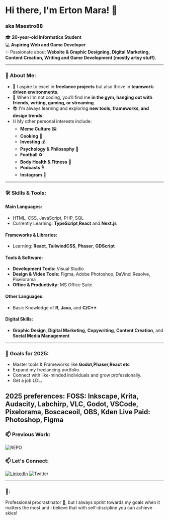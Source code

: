 # Hi there, I'm Erton Mara! 👋  
### aka **Maestro88**  

🎓 **20-year-old Informatics Student**  
💻 **Aspiring Web and Game Developer**  
✨ Passionate about **Website & Graphic Designing, Digital Marketing, Content Creation, Writing and Game Development (mostly artsy stuff)**.

---

### 🐢 About Me:  
- 🌟 I aspire to excel in **freelance projects** but also thrive in **teamwork-driven environments**.  
- 🍋 When I'm not coding, you’ll find me **in the gym, hanging out with friends, writing, gaming, or streaming**.  
- 📚 I'm always learning and exploring **new tools, frameworks, and design trends**.  
- ⛓️ My other personal interests include:  
  - **Meme Culture** 🖼️  
  - **Cooking** 🍳  
  - **Investing** 💰  
  - **Psychology & Philosophy** 🧠  
  - **Football** ⚽  
  - **Body Health & Fitness** 💪  
  - **Podcasts** 🎙️  
  - **Instagram** 📸  

---

### 🛠️ Skills & Tools:
#### **Main Languages:**
- HTML, CSS, JavaScript, PHP, SQL  
- Currently Learning: **TypeScript**,**React** and **Next.js**  

#### **Frameworks & Libraries:**
- Learning: **React**, **TailwindCSS**, **Phaser**, **GDScript**

#### **Tools & Software:**
- **Development Tools:** Visual Studio 
- **Design & Video Tools:** Figma, Adobe Photoshop, DaVinci Resolve, Pixelorama  
- **Office & Productivity:** MS Office Suite

#### **Other Languages:**
- Basic Knowledge of **R**, **Java**, and **C/C++**  

#### **Digital Skills:**
- **Graphic Design**, **Digital Marketing**, **Copywriting**, **Content Creation**, and **Social Media Management**  

---

### 🌱 Goals for 2025:
- Master tools & Frameworks like **Godot,Phaser,React etc**
- Expand my freelancing portfolio.  
- Connect with like-minded individuals and grow professionally.
- Get a job LOL.

2025 preferences:
FOSS: Inkscape, Krita, Audacity, Labchirp, VLC, Godot, VSCode, Pixelorama, Boscaceoil, OBS, Kden Live
Paid: Photoshop, Figma
---

### 📫 Previous Work:
![REPO](https://github.com/2Sweet2Code/previousprojects)

### 📫 Let's Connect:
[![LinkedIn](https://img.shields.io/badge/LinkedIn-Connect-blue?logo=linkedin)](https://www.linkedin.com/in/erton-mara-7967ab318/)
![Twitter]([https://github.com/2Sweet2Code/previousprojects](https://x.com/ertonmara))

---

### 🚀:
Professional procrastinator 🐢, but I always sprint towards my goals when it matters the most and i believe that with self-discipline you can achieve skies!

